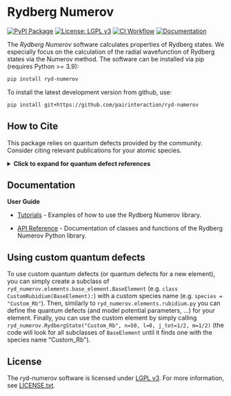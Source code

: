 # Rydberg Numerov

[![PyPI Package][pypi-svg]][pypi-link]
[![License: LGPL v3][license-lgpl-svg]][license-lgpl-link]
[![CI Workflow][gh-workflow-svg]][gh-workflow-link]
[![Documentation][docs-svg]][docs-link]

[pypi-svg]: https://img.shields.io/pypi/v/ryd-numerov.svg?style=flat
[pypi-link]: https://pypi.org/project/ryd-numerov/
[license-lgpl-svg]: https://img.shields.io/badge/License-LGPL_v3-blue.svg?style=flat
[license-lgpl-link]: https://www.gnu.org/licenses/lgpl-3.0.html
[gh-workflow-svg]: https://github.com/pairinteraction/ryd-numerov/actions/workflows/python_wheel.yml/badge.svg
[gh-workflow-link]: https://github.com/pairinteraction/ryd-numerov/actions/workflows/python_wheel.yml
[docs-svg]: https://img.shields.io/badge/Documentation-rydnumerov-blue.svg?style=flat
[docs-link]: https://www.pairinteraction.org/ryd-numerov/sphinx/html/

The *Rydberg Numerov* software calculates properties of Rydberg states.
We especially focus on the calculation of the radial wavefunction of Rydberg states via the Numerov method.
The software can be installed via pip (requires Python >= 3.9):

```bash
pip install ryd-numerov
```

To install the latest development version from github, use:

```bash
pip install git+https://github.com/pairinteraction/ryd-numerov
```


## How to Cite

This package relies on quantum defects provided by the community. Consider citing relevant publications for your atomic species.

<p><details>
<summary><b>Click to expand for quantum defect references</b></summary>

| Element | Model                 | Identifier     | References                                                                                                                                                   |
|---------|-----------------------|----------------|--------------------------------------------------------------------------------------------------------------------------------------------------------------|
| H       | SQDT                  | `H`            | Schrödinger equation for hydrogen                                                                                                                            |
| Li      | SQDT                  | `Li`           | [10.1017/CBO9780511524530] (1994)<br>[10.1103/PhysRevA.34.2889] (1986)                                                                                       |
| Na      | SQDT                  | `Na`           | [10.1088/0953-4075/30/10/009] (1997)<br>[10.1070/QE1995v025n09ABEH000501] (1995)<br>[10.1103/PhysRevA.45.4720] (1992)                                        |
| K       | SQDT                  | `K`            | [10.1088/0031-8949/27/4/012] (1983)<br>[10.1016/0030-4018(81)90225-X] (1981)                                                                                 |
| Rb      | SQDT                  | `Rb`           | [10.1103/PhysRevA.83.052515] (2011)<br>[10.1103/PhysRevA.74.054502] (2006)<br>[10.1103/PhysRevA.74.062712] (2006)<br>[10.1103/PhysRevA.67.052502] (2003)     |
| Cs      | SQDT                  | `Cs`           | [10.1103/PhysRevA.93.013424] (2016)<br>[10.1103/PhysRevA.35.4650] (1987)<br>[10.1103/PhysRevA.26.2733] (1982)                                                |
| Sr88    | SQDT, singlet sector  | `Sr88` | [10.1103/PhysRevA.108.022815] (2023)<br>[10.17169/refubium-34581] (2022)                                                                                     |
| Sr88    | SQDT, triplet sector  | `Sr88` | [10.1016/j.cpc.2020.107814] (2021)                                                                                                                           |
</details></p>

[10.1103/PhysRevA.34.2889]: https://doi.org/10.1103/PhysRevA.34.2889
[10.1017/CBO9780511524530]: https://doi.org/10.1017/CBO9780511524530
[10.1103/PhysRevA.45.4720]: https://doi.org/10.1103/PhysRevA.45.4720
[10.1070/QE1995v025n09ABEH000501]: https://doi.org/10.1070/QE1995v025n09ABEH000501
[10.1088/0953-4075/30/10/009]: https://doi.org/10.1088/0953-4075/30/10/009
[10.1088/0031-8949/27/4/012]: https://doi.org/10.1088/0031-8949/27/4/012
[10.1016/0030-4018(81)90225-X]: https://doi.org/10.1016/0030-4018(81)90225-X
[10.1103/PhysRevA.83.052515]: https://doi.org/10.1103/PhysRevA.83.052515
[10.1103/PhysRevA.67.052502]: https://doi.org/10.1103/PhysRevA.67.052502
[10.1103/PhysRevA.74.054502]: https://doi.org/10.1103/PhysRevA.74.054502
[10.1103/PhysRevA.74.062712]: https://doi.org/10.1103/PhysRevA.74.062712
[10.1103/PhysRevA.93.013424]: https://doi.org/10.1103/PhysRevA.93.013424
[10.1103/PhysRevA.26.2733]: https://doi.org/10.1103/PhysRevA.26.2733
[10.1103/PhysRevA.35.4650]: https://doi.org/10.1103/PhysRevA.35.4650
[10.1103/PhysRevA.108.022815]: https://doi.org/10.1103/PhysRevA.108.022815
[10.17169/refubium-34581]: https://doi.org/10.17169/refubium-34581
[10.1016/j.cpc.2020.107814]: https://doi.org/10.1016/j.cpc.2020.107814


## Documentation

**User Guide**

- [Tutorials] - Examples of how to use the Rydberg Numerov library.

- [API Reference] - Documentation of classes and functions of the Rydberg Numerov Python library.


[Tutorials]: https://www.pairinteraction.org/ryd-numerov/sphinx/html/examples.html
[API Reference]: https://www.pairinteraction.org/ryd-numerov/sphinx/html/modules.html


## Using custom quantum defects
To use custom quantum defects (or quantum defects for a new element), you can simply create a subclass of `ryd_numerov.elements.base_element.BaseElement` (e.g. `class CustomRubidium(BaseElement):`) with a custom species name (e.g. `species = "Custom_Rb"`).
Then, similarly to `ryd_numerov.elements.rubidium.py` you can define the quantum defects (and model potential parameters, ...) for your element.
Finally, you can use the custom element by simply calling `ryd_numerov.RydbergState("Custom_Rb", n=50, l=0, j_tot=1/2, m=1/2)` (the code will look for all subclasses of `BaseElement` until it finds one with the species name "Custom_Rb").


## License

The ryd-numerov software is licensed under [LGPL v3][license-lgpl-link]. For more information, see [LICENSE.txt](https://github.com/pairinteraction/ryd-numerov/blob/master/LICENSE.txt).
